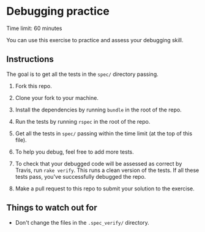 # Debugging practice

Time limit: 60 minutes

You can use this exercise to practice and assess your debugging skill.

## Instructions

The goal is to get all the tests in the `spec/` directory passing.

1. Fork this repo.

2. Clone your fork to your machine.

3. Install the dependencies by running `bundle` in the root of the repo.

4. Run the tests by running `rspec` in the root of the repo.

5. Get all the tests in `spec/` passing within the time limit (at the top of this file).

6. To help you debug, feel free to add more tests.

7. To check that your debugged code will be assessed as correct by Travis, run `rake verify`.  This runs a clean version of the tests.  If all these tests pass, you've successfully debugged the repo.

8. Make a pull request to this repo to submit your solution to the exercise.

## Things to watch out for

* Don't change the files in the `.spec_verify/` directory.
